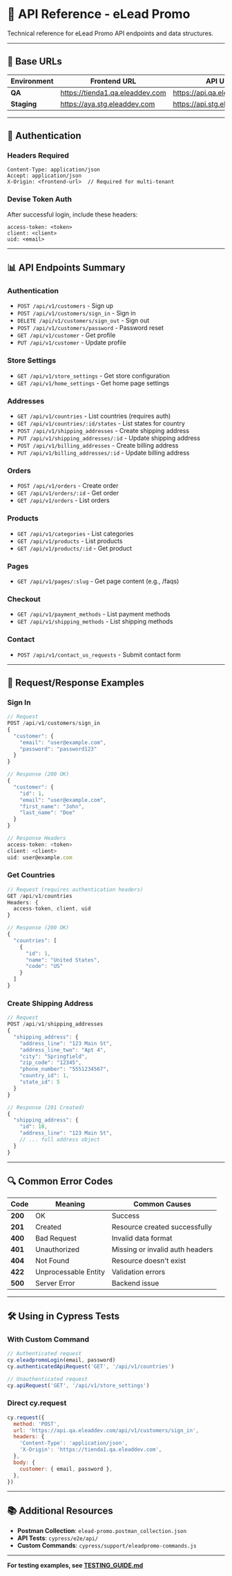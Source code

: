 # 📖 API Reference - eLead Promo

Technical reference for eLead Promo API endpoints and data structures.

---

## 🔗 Base URLs

| Environment | Frontend URL                    | API URL                      |
| ----------- | ------------------------------- | ---------------------------- |
| **QA**      | https://tienda1.qa.eleaddev.com | https://api.qa.eleaddev.com  |
| **Staging** | https://aya.stg.eleaddev.com    | https://api.stg.eleaddev.com |

---

## 🔐 Authentication

### Headers Required

```
Content-Type: application/json
Accept: application/json
X-Origin: <frontend-url>  // Required for multi-tenant
```

### Devise Token Auth

After successful login, include these headers:

```
access-token: <token>
client: <client>
uid: <email>
```

---

## 📊 API Endpoints Summary

### Authentication

- `POST /api/v1/customers` - Sign up
- `POST /api/v1/customers/sign_in` - Sign in
- `DELETE /api/v1/customers/sign_out` - Sign out
- `POST /api/v1/customers/password` - Password reset
- `GET /api/v1/customer` - Get profile
- `PUT /api/v1/customer` - Update profile

### Store Settings

- `GET /api/v1/store_settings` - Get store configuration
- `GET /api/v1/home_settings` - Get home page settings

### Addresses

- `GET /api/v1/countries` - List countries (requires auth)
- `GET /api/v1/countries/:id/states` - List states for country
- `POST /api/v1/shipping_addresses` - Create shipping address
- `PUT /api/v1/shipping_addresses/:id` - Update shipping address
- `POST /api/v1/billing_addresses` - Create billing address
- `PUT /api/v1/billing_addresses/:id` - Update billing address

### Orders

- `POST /api/v1/orders` - Create order
- `GET /api/v1/orders/:id` - Get order
- `GET /api/v1/orders` - List orders

### Products

- `GET /api/v1/categories` - List categories
- `GET /api/v1/products` - List products
- `GET /api/v1/products/:id` - Get product

### Pages

- `GET /api/v1/pages/:slug` - Get page content (e.g., /faqs)

### Checkout

- `GET /api/v1/payment_methods` - List payment methods
- `GET /api/v1/shipping_methods` - List shipping methods

### Contact

- `POST /api/v1/contact_us_requests` - Submit contact form

---

## 📝 Request/Response Examples

### Sign In

```javascript
// Request
POST /api/v1/customers/sign_in
{
  "customer": {
    "email": "user@example.com",
    "password": "password123"
  }
}

// Response (200 OK)
{
  "customer": {
    "id": 1,
    "email": "user@example.com",
    "first_name": "John",
    "last_name": "Doe"
  }
}

// Response Headers
access-token: <token>
client: <client>
uid: user@example.com
```

### Get Countries

```javascript
// Request (requires authentication headers)
GET /api/v1/countries
Headers: {
  access-token, client, uid
}

// Response (200 OK)
{
  "countries": [
    {
      "id": 1,
      "name": "United States",
      "code": "US"
    }
  ]
}
```

### Create Shipping Address

```javascript
// Request
POST /api/v1/shipping_addresses
{
  "shipping_address": {
    "address_line": "123 Main St",
    "address_line_two": "Apt 4",
    "city": "Springfield",
    "zip_code": "12345",
    "phone_number": "5551234567",
    "country_id": 1,
    "state_id": 5
  }
}

// Response (201 Created)
{
  "shipping_address": {
    "id": 10,
    "address_line": "123 Main St",
    // ... full address object
  }
}
```

---

## 🔍 Common Error Codes

| Code    | Meaning              | Common Causes                   |
| ------- | -------------------- | ------------------------------- |
| **200** | OK                   | Success                         |
| **201** | Created              | Resource created successfully   |
| **400** | Bad Request          | Invalid data format             |
| **401** | Unauthorized         | Missing or invalid auth headers |
| **404** | Not Found            | Resource doesn't exist          |
| **422** | Unprocessable Entity | Validation errors               |
| **500** | Server Error         | Backend issue                   |

---

## 🛠️ Using in Cypress Tests

### With Custom Command

```javascript
// Authenticated request
cy.eleadpromoLogin(email, password)
cy.authenticatedApiRequest('GET', '/api/v1/countries')

// Unauthenticated request
cy.apiRequest('GET', '/api/v1/store_settings')
```

### Direct cy.request

```javascript
cy.request({
  method: 'POST',
  url: 'https://api.qa.eleaddev.com/api/v1/customers/sign_in',
  headers: {
    'Content-Type': 'application/json',
    'X-Origin': 'https://tienda1.qa.eleaddev.com',
  },
  body: {
    customer: { email, password },
  },
})
```

---

## 📚 Additional Resources

- **Postman Collection**: `elead-promo.postman_collection.json`
- **API Tests**: `cypress/e2e/api/`
- **Custom Commands**: `cypress/support/eleadpromo-commands.js`

---

**For testing examples, see [TESTING_GUIDE.md](./TESTING_GUIDE.md)**
